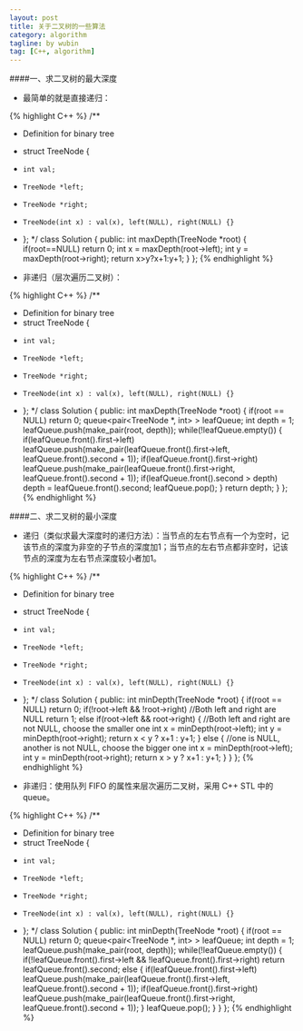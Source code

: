 ```yaml
---
layout: post
title: 关于二叉树的一些算法
category: algorithm
tagline: by wubin
tag: [C++, algorithm]
---
```


####一、求二叉树的最大深度

* 最简单的就是直接递归：

{% highlight C++ %}
/**
 * Definition for binary tree
 * struct TreeNode {
 *     int val;
 *     TreeNode *left;
 *     TreeNode *right;
 *     TreeNode(int x) : val(x), left(NULL), right(NULL) {}
 * };
 */
class Solution {
public:
	int maxDepth(TreeNode *root) {
		if(root==NULL) return 0;
		int x = maxDepth(root->left);
		int y = maxDepth(root->right);
		return x>y?x+1:y+1;
	}
};
{% endhighlight %}

* 非递归（层次遍历二叉树）：

{% highlight C++ %}
/**
 * Definition for binary tree
 * struct TreeNode {
 *     int val;
 *     TreeNode *left;
 *     TreeNode *right;
 *     TreeNode(int x) : val(x), left(NULL), right(NULL) {}
 * };
 */
class Solution {
public:
	int maxDepth(TreeNode *root) {
		if(root == NULL) return 0;
		queue<pair<TreeNode *, int> > leafQueue;
		int depth = 1;
		leafQueue.push(make_pair(root, depth));
		while(!leafQueue.empty()) {
			if(leafQueue.front().first->left)
				leafQueue.push(make_pair(leafQueue.front().first->left, leafQueue.front().second + 1));
			if(leafQueue.front().first->right)
				leafQueue.push(make_pair(leafQueue.front().first->right, leafQueue.front().second + 1));
			if(leafQueue.front().second > depth)
				depth = leafQueue.front().second;
			leafQueue.pop();
		}
		return depth;
	}
};
{% endhighlight %}

####二、求二叉树的最小深度

* 递归（类似求最大深度时的递归方法）：当节点的左右节点有一个为空时，记该节点的深度为非空的子节点的深度加1；当节点的左右节点都非空时，记该节点的深度为左右节点深度较小者加1。

{% highlight C++ %}
/**
 * Definition for binary tree
 * struct TreeNode {
 *     int val;
 *     TreeNode *left;
 *     TreeNode *right;
 *     TreeNode(int x) : val(x), left(NULL), right(NULL) {}
 * };
 */
class Solution {
public:
	int minDepth(TreeNode *root) {
		if(root == NULL) return 0;
		if(!root->left && !root->right) //Both left and right are NULL
			return 1;
		else if(root->left && root->right) {  //Both left and right are not NULL, choose the smaller one
			int x = minDepth(root->left);
			int y = minDepth(root->right);
			return x < y ? x+1 : y+1;
		}
		else {                              //one is NULL, another is not NULL, choose the bigger one
			int x = minDepth(root->left);
			int y = minDepth(root->right);
			return x > y ? x+1 : y+1;
		}
	}
};
{% endhighlight %}

* 非递归：使用队列 FIFO 的属性来层次遍历二叉树，采用 C++ STL 中的 queue。

{% highlight C++ %}
/**
 * Definition for binary tree
 * struct TreeNode {
 *     int val;
 *     TreeNode *left;
 *     TreeNode *right;
 *     TreeNode(int x) : val(x), left(NULL), right(NULL) {}
 * };
 */
class Solution {
public:
	int minDepth(TreeNode *root) {
		if(root == NULL) return 0;
		queue<pair<TreeNode *, int> > leafQueue;
		int depth = 1;
		leafQueue.push(make_pair(root, depth));
		while(!leafQueue.empty()) {
			if(!leafQueue.front().first->left && !leafQueue.front().first->right)
				return leafQueue.front().second;
			else {
				if(leafQueue.front().first->left)
					leafQueue.push(make_pair(leafQueue.front().first->left, leafQueue.front().second + 1));
				if(leafQueue.front().first->right)
					leafQueue.push(make_pair(leafQueue.front().first->right, leafQueue.front().second + 1));
			}
			leafQueue.pop();
		}
	}
};
{% endhighlight %}
